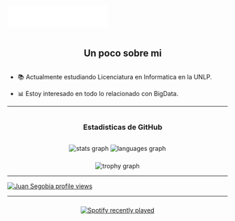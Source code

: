 <img src="svg/header_en.svg"></img>


<div id="user-content-toc">
  <ul align="center">
    <summary><h2 style="display: inline-block">Un poco sobre mi</h2></summary>
  </ul>
</div>

- 📚 Actualmente estudiando Licenciatura en Informatica en la UNLP.

- 📊 Estoy interesado en todo lo relacionado con BigData.



---
<div id="user-content-toc">
  <ul align="center">
    <summary><h3 style="display: inline-block">Estadisticas de GitHub</h3></summary>
  </ul>
</div>

<div align="center">
  <img src="https://github-readme-stats.vercel.app/api?username=JuanSegobia&hide_title=true&hide_rank=false&show_icons=true&include_all_commits=true&count_private=true&disable_animations=false&theme=monokai&locale=en&hide_border=true" height="150" alt="stats graph"  />
  <img src="https://github-readme-stats.vercel.app/api/top-langs?username=JuanSegobia&locale=en&hide_title=false&layout=compact&card_width=320&langs_count=5&theme=monokai&hide_border=false" height="150" alt="languages graph"  />
</div>

###

<div align="center">
  <img src="https://github-profile-trophy.vercel.app?username=JuanSegobia&theme=monokai&column=-1&row=1&margin-w=8&margin-h=8&no-bg=false&no-frame=false&order=4" height="150" alt="trophy graph"  />
</div>

---

  [![Juan Segobia profile views](https://u8views.com/api/v1/github/profiles/71734396/views/day-week-month-total-count.svg)](https://u8views.com/github/JuanSegobia)

---
###

<div align="center">
  <a href="https://open.spotify.com/user/juansegobia">
    <img src="https://spotify-recently-played-readme.vercel.app/api?user=juansegobia&count=5&unique=false" alt="Spotify recently played"  />
  </a>
</div>

